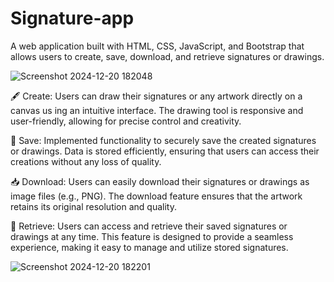 # Signature-app
A web application built with HTML, CSS, JavaScript, and Bootstrap that allows users to create, save, download, and retrieve signatures or drawings.

![Screenshot 2024-12-20 182048](https://github.com/user-attachments/assets/f0bf85ec-108f-4ad7-a411-06094e19a234)

🖋️ Create:
Users can draw their signatures or any artwork directly on a canvas us
ing an intuitive interface.
The drawing tool is responsive and user-friendly, allowing for precise control and creativity.

💾 Save:
Implemented functionality to securely save the created signatures or drawings.
Data is stored efficiently, ensuring that users can access their creations without any loss of quality.

📥 Download:
Users can easily download their signatures or drawings as image files (e.g., PNG).
The download feature ensures that the artwork retains its original resolution and quality.

🔄 Retrieve:
Users can access and retrieve their saved signatures or drawings at any time.
This feature is designed to provide a seamless experience, making it easy to manage and utilize stored signatures.

![Screenshot 2024-12-20 182201](https://github.com/user-attachments/assets/e41aca56-4853-446c-b016-8550ef6a8ad6)
